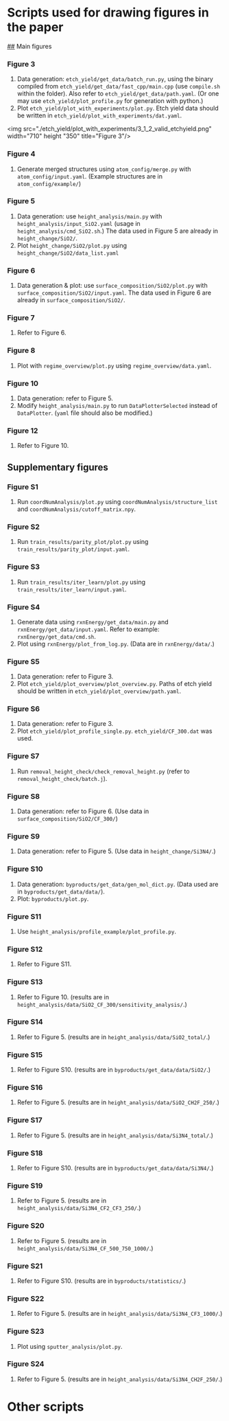 # Scripts used for drawing figures in the paper
[##](##) Main figures
### Figure 3
1. Data generation: `etch_yield/get_data/batch_run.py`, using the binary
   compiled from `etch_yield/get_data/fast_cpp/main.cpp` (use `compile.sh`
   within the folder). Also refer to `etch_yield/get_data/path.yaml`.
   (Or one may use `etch_yield/plot_profile.py` for generation with python.)
2. Plot `etch_yield/plot_with_experiments/plot.py`. Etch yield data should be
   written in `etch_yield/plot_with_experiments/dat.yaml`.

<img src="./etch_yield/plot_with_experiments/3_1_2_valid_etchyield.png"
width="710" height "350" title="Figure 3"/>

### Figure 4
1. Generate merged structures using `atom_config/merge.py` with
   `atom_config/input.yaml`.
   (Example structures are in `atom_config/example/`)

### Figure 5
1. Data generation: use `height_analysis/main.py` with `height_analysis/input_SiO2.yaml`
   (usage in `height_analysis/cmd_SiO2.sh`.)
   The data used in Figure 5 are already in `height_change/SiO2/`.
2. Plot `height_change/SiO2/plot.py` using `height_change/SiO2/data_list.yaml`

### Figure 6
1. Data generation & plot: use `surface_composition/SiO2/plot.py` with
   `surface_composition/SiO2/input.yaml`. The data used in Figure 6 are already
   in `surface_composition/SiO2/`.

### Figure 7
1. Refer to Figure 6.

### Figure 8
1. Plot with `regime_overview/plot.py` using `regime_overview/data.yaml`.

### Figure 10
1. Data generation: refer to Figure 5.
2. Modify `height_analysis/main.py` to run `DataPlotterSelected` instead of
   `DataPlotter`. (`yaml` file should also be modified.)

### Figure 12
1. Refer to Figure 10.

## Supplementary figures
### Figure S1
1. Run `coordNumAnalysis/plot.py` using `coordNumAnalysis/structure_list` and
   `coordNumAnalysis/cutoff_matrix.npy`.

### Figure S2
1. Run `train_results/parity_plot/plot.py` using
   `train_results/parity_plot/input.yaml`.

### Figure S3
1. Run `train_results/iter_learn/plot.py` using
   `train_results/iter_learn/input.yaml`.

### Figure S4
1. Generate data using `rxnEnergy/get_data/main.py` and
   `rxnEnergy/get_data/input.yaml`. Refer to example: `rxnEnergy/get_data/cmd.sh`.
2. Plot using `rxnEnergy/plot_from_log.py`.
   (Data are in `rxnEnergy/data/`.)

### Figure S5
1. Data generation: refer to Figure 3.
2. Plot `etch_yield/plot_overview/plot_overview.py`. Paths of etch yield should
   be written in `etch_yield/plot_overview/path.yaml`.

### Figure S6
1. Data generation: refer to Figure 3.
2. Plot `etch_yield/plot_profile_single.py`. `etch_yield/CF_300.dat` was used.

### Figure S7
1. Run `removal_height_check/check_removal_height.py` (refer to
   `removal_height_check/batch.j`).

### Figure S8
1. Data generation: refer to Figure 6.
   (Use data in `surface_composition/SiO2/CF_300/`)

### Figure S9
1. Data generation: refer to Figure 5.
   (Use data in `height_change/Si3N4/`.)

### Figure S10
1. Data generation: `byproducts/get_data/gen_mol_dict.py`.
   (Data used are in `byproducts/get_data/data/`).
2. Plot: `byproducts/plot.py`.

### Figure S11
1. Use `height_analysis/profile_example/plot_profile.py`.

### Figure S12
1. Refer to Figure S11.

### Figure S13
1. Refer to Figure 10. (results are in
   `height_analysis/data/SiO2_CF_300/sensitivity_analysis/`.)

### Figure S14
1. Refer to Figure 5. (results are in `height_analysis/data/SiO2_total/`.)

### Figure S15
1. Refer to Figure S10. (results are in `byproducts/get_data/data/SiO2/`.)

### Figure S16
1. Refer to Figure 5. (results are in `height_analysis/data/SiO2_CH2F_250/`.)

### Figure S17
1. Refer to Figure 5. (results are in `height_analysis/data/Si3N4_total/`.)

### Figure S18
1. Refer to Figure S10. (results are in `byproducts/get_data/data/Si3N4/`.)

### Figure S19
1. Refer to Figure 5. (results are in `height_analysis/data/Si3N4_CF2_CF3_250/`.)

### Figure S20
1. Refer to Figure 5. (results are in `height_analysis/data/Si3N4_CF_500_750_1000/`.)

### Figure S21
1. Refer to Figure S10. (results are in `byproducts/statistics/`.)

### Figure S22
1. Refer to Figure 5. (results are in `height_analysis/data/Si3N4_CF3_1000/`.)

### Figure S23
1. Plot using `sputter_analysis/plot.py`.

### Figure S24
1. Refer to Figure 5. (results are in `height_analysis/data/Si3N4_CH2F_250/`.)

# Other scripts

